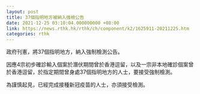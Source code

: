 ```yaml
---
layout: post
title: 37個指明地方被納入強檢公告
date: 2021-12-25 03:10:04.000000000 +08:00
link: https://news.rthk.hk/rthk/ch/component/k2/1625911-20211225.htm
categories: rthk
---
```


政府刊憲，將37個指明地方，納入強制檢測公告。

因應4宗初步確診輸入個案於潛伏期間曾於香港逗留，以及一宗非本地確診個案曾於香港逗留，於指定期間曾身處37個指明地方的人士，要接受強制檢測。

為謹慎起見，已經完成接種新冠疫苗的人士，亦須接受檢測。
